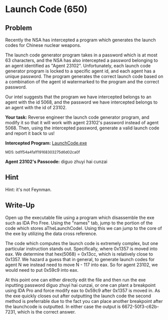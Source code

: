 # Launch Code (650)

## Problem

Recently the NSA has intercepted a program which generates the launch codes for Chinese nuclear weapons.

The launch code generator program takes in a password which is at most 63 characters, and the NSA has also intercepted a password belonging to an agent identified as &quot;Agent 23102&quot;.&nbsp;Unfortunately, each launch code generator program is locked to a specific agent id, and each agent has a unique password.&nbsp;The program generates the correct launch code based on a combination of the agent id watermarked to the program and the correct password.

Our intel suggests that the program we have intercepted belongs to an agent with the id 5068, and the password we have intercepted belongs to an agent with the id of 23102.

**Your task:**
Reverse engineer the launch code generator program, and modify it so that it will work with agent 23102&#39;s password instead of agent 5068.&nbsp;Then, using the intercepted password, generate a valid launch code and report it back to us!

**Intercepted Program:** [LaunchCode.exe](files/LaunchCode.exe)

<small>MD5: bd1f54a4fa1f19168303275d6d02ca0f</small>

**Agent 23102&#39;s Passcode:** diguo zhuyi hai cunzai

## Hint

Hint: it's not Feynman.

## Write-Up

Open up the executable file using a program which disassemble the exe such as IDA Pro Free. Using the "names" tab, jump to the portion of the code which stores aTheLaunchCodeI. Using this we can jump to the core of the exe by utilizing the data cross reference. 

The code which computes the launch code is extremely complex, but one particular instruction stands out. Specifically, where 0x1357 is moved into eax. We determine that hex(5068) = 0x13cc, which is relatively close to 0x1357. We hazard a guess that in general, to generate launch codes for agent N we instead need to move N - 117 into eax. So for agent 23102, we would need to put 0x59c9 into eax. 

At this point one can either directly edit the file and then run the exe inputting password diguo zhuyi hai cunzai, or one can plant a breakpoint using IDA Pro and force modify eax to 0x59c9 after 0x1357 is moved in. As the exe quickly closes out after outputting the launch code the second method is preferrable due to the fact you can place another breakpoint after the launchcode is outputted. In either case the output is 6672-50f3-c62b-7231, which is the correct answer.
